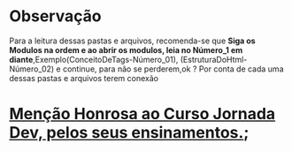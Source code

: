 # Observação 
Para a leitura dessas pastas e arquivos, recomenda-se que **Siga os Modulos na ordem e ao abrir os modulos, leia no Número_1 em diante**,Exemplo(ConceitoDeTags-Número_01), (EstruturaDoHtml-Número_02) e continue, para não se perderem,ok ? Por conta de cada uma dessas pastas e arquivos terem conexão
# [Menção Honrosa ao Curso Jornada Dev, pelos seus ensinamentos.](https://jornadadodev.com.br/cursos/front-end/html5);

